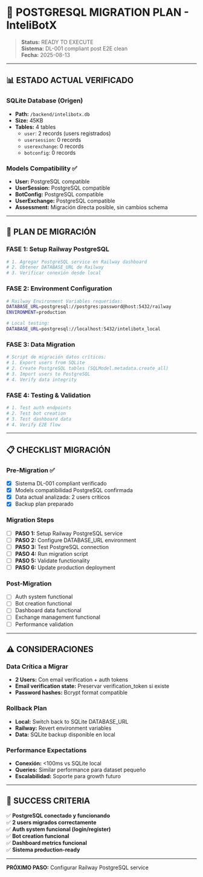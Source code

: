 # 🐘 POSTGRESQL MIGRATION PLAN - InteliBotX

> **Status:** READY TO EXECUTE  
> **Sistema:** DL-001 compliant post E2E clean  
> **Fecha:** 2025-08-13

---

## 📊 ESTADO ACTUAL VERIFICADO

### **SQLite Database (Origen)**
- **Path:** `/backend/intelibotx.db`
- **Size:** 45KB
- **Tables:** 4 tables
  - `user`: 2 records (users registrados)
  - `usersession`: 0 records  
  - `userexchange`: 0 records
  - `botconfig`: 0 records

### **Models Compatibility** ✅
- **User:** PostgreSQL compatible
- **UserSession:** PostgreSQL compatible  
- **BotConfig:** PostgreSQL compatible
- **UserExchange:** PostgreSQL compatible
- **Assessment:** Migración directa posible, sin cambios schema

---

## 🚀 PLAN DE MIGRACIÓN

### **FASE 1: Setup Railway PostgreSQL** 
```bash
# 1. Agregar PostgreSQL service en Railway dashboard
# 2. Obtener DATABASE_URL de Railway
# 3. Verificar conexión desde local
```

### **FASE 2: Environment Configuration**
```bash
# Railway Environment Variables requeridas:
DATABASE_URL=postgresql://postgres:password@host:5432/railway
ENVIRONMENT=production

# Local testing:
DATABASE_URL=postgresql://localhost:5432/intelibotx_local
```

### **FASE 3: Data Migration**
```python
# Script de migración datos críticos:
# 1. Export users from SQLite
# 2. Create PostgreSQL tables (SQLModel.metadata.create_all)
# 3. Import users to PostgreSQL
# 4. Verify data integrity
```

### **FASE 4: Testing & Validation**
```bash
# 1. Test auth endpoints
# 2. Test bot creation  
# 3. Test dashboard data
# 4. Verify E2E flow
```

---

## 📋 CHECKLIST MIGRACIÓN

### **Pre-Migration ✅**
- [x] Sistema DL-001 compliant verificado
- [x] Models compatibilidad PostgreSQL confirmada
- [x] Data actual analizada: 2 users críticos
- [x] Backup plan preparado

### **Migration Steps**
- [ ] **PASO 1:** Setup Railway PostgreSQL service
- [ ] **PASO 2:** Configure DATABASE_URL environment
- [ ] **PASO 3:** Test PostgreSQL connection
- [ ] **PASO 4:** Run migration script  
- [ ] **PASO 5:** Validate functionality
- [ ] **PASO 6:** Update production deployment

### **Post-Migration**
- [ ] Auth system functional
- [ ] Bot creation functional
- [ ] Dashboard data functional
- [ ] Exchange management functional
- [ ] Performance validation

---

## ⚠️ CONSIDERACIONES

### **Data Crítica a Migrar**
- **2 Users:** Con email verification + auth tokens
- **Email verification state:** Preservar verification_token si existe
- **Password hashes:** Bcrypt format compatible

### **Rollback Plan**
- **Local:** Switch back to SQLite DATABASE_URL
- **Railway:** Revert environment variables
- **Data:** SQLite backup disponible en local

### **Performance Expectations**
- **Conexión:** <100ms vs SQLite local
- **Queries:** Similar performance para dataset pequeño
- **Escalabilidad:** Soporte para growth futuro

---

## 🎯 SUCCESS CRITERIA

✅ **PostgreSQL conectado y funcionando**  
✅ **2 users migrados correctamente**  
✅ **Auth system funcional (login/register)**  
✅ **Bot creation funcional**  
✅ **Dashboard metrics funcional**  
✅ **Sistema production-ready**

---

**PRÓXIMO PASO:** Configurar Railway PostgreSQL service